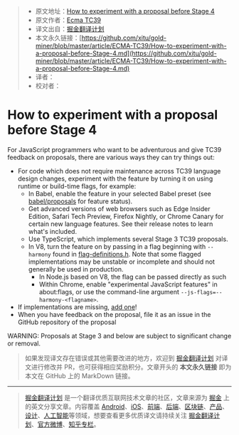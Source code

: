 > * 原文地址：[How to experiment with a proposal before Stage 4](https://github.com/tc39/how-we-work/blob/master/experiment.md)
> * 原文作者：[Ecma TC39](https://github.com/tc39/how-we-work)
> * 译文出自：[掘金翻译计划](https://github.com/xitu/gold-miner)
> * 本文永久链接：[https://github.com/xitu/gold-miner/blob/master/article/ECMA-TC39/How-to-experiment-with-a-proposal-before-Stage-4.md](https://github.com/xitu/gold-miner/blob/master/article/ECMA-TC39/How-to-experiment-with-a-proposal-before-Stage-4.md)
> * 译者：
> * 校对者：
# How to experiment with a proposal before Stage 4

For JavaScript programmers who want to be adventurous and give TC39 feedback on proposals, there are various ways they can try things out:

- For code which does not require maintenance across TC39 language design changes, experiment with the feature by turning it on using runtime or build-time flags, for example:
    - In Babel, enable the feature in your selected Babel preset (see [babel/proposals](https://github.com/babel/proposals/issues) for feature status).
    - Get advanced versions of web browsers such as Edge Insider Edition, Safari Tech Preview, Firefox Nightly, or Chrome Canary for certain new language features. See their release notes to learn what's included.
    - Use TypeScript, which implements several Stage 3 TC39 proposals.
    - In V8, turn the feature on by passing in a flag beginning with `--harmony` found in [flag-definitions.h](https://github.com/v8/v8/blob/master/src/flag-definitions.h). Note that some flagged implementations may be unstable or incomplete and should not generally be used in production.
        - In Node.js based on V8, the flag can be passed directly as such
        - Within Chrome, enable "experimental JavaScript features" in about:flags, or use the command-line argument `--js-flags=--harmony-<flagname>`.
- If implementations are missing, [add one](https://github.com/tc39/how-we-work/blob/master/implement.md)!
- When you have feedback on the proposal, file it as an issue in the GitHub repository of the proposal

WARNING: Proposals at Stage 3 and below are subject to significant change or removal.
> 如果发现译文存在错误或其他需要改进的地方，欢迎到 [掘金翻译计划](https://github.com/xitu/gold-miner) 对译文进行修改并 PR，也可获得相应奖励积分。文章开头的 **本文永久链接** 即为本文在 GitHub 上的 MarkDown 链接。
---
> [掘金翻译计划](https://github.com/xitu/gold-miner) 是一个翻译优质互联网技术文章的社区，文章来源为 [掘金](https://juejin.im) 上的英文分享文章。内容覆盖 [Android](https://github.com/xitu/gold-miner#android)、[iOS](https://github.com/xitu/gold-miner#ios)、[前端](https://github.com/xitu/gold-miner#前端)、[后端](https://github.com/xitu/gold-miner#后端)、[区块链](https://github.com/xitu/gold-miner#区块链)、[产品](https://github.com/xitu/gold-miner#产品)、[设计](https://github.com/xitu/gold-miner#设计)、[人工智能](https://github.com/xitu/gold-miner#人工智能)等领域，想要查看更多优质译文请持续关注 [掘金翻译计划](https://github.com/xitu/gold-miner)、[官方微博](http://weibo.com/juejinfanyi)、[知乎专栏](https://zhuanlan.zhihu.com/juejinfanyi)。


